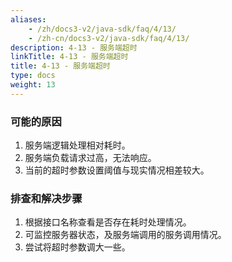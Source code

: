 ```yaml
---
aliases:
    - /zh/docs3-v2/java-sdk/faq/4/13/
    - /zh-cn/docs3-v2/java-sdk/faq/4/13/
description: 4-13 - 服务端超时
linkTitle: 4-13 - 服务端超时
title: 4-13 - 服务端超时
type: docs
weight: 13
---
```







### 可能的原因

1. 服务端逻辑处理相对耗时。
2. 服务端负载请求过高，无法响应。
3. 当前的超时参数设置阈值与现实情况相差较大。

### 排查和解决步骤

1. 根据接口名称查看是否存在耗时处理情况。
2. 可监控服务器状态，及服务端调用的服务调用情况。
3. 尝试将超时参数调大一些。